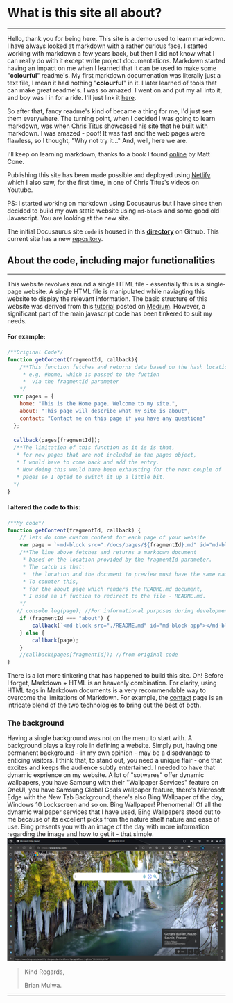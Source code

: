 # What is this site all about?

***
Hello, thank you for being here. This site is a demo used to learn markdown. I have always looked at markdown with a rather curious face. I started working with markdown a few years back, but then I did not know what I can really do with it except write project documentations. Markdown started having an impact on me when I learned that it can be used to make some "**colourful**" readme's. My first markdown documenation was literally just a text file, I mean it had nothing "**colourful**" in it. I later learned of tools that can make great readme's. I was so amazed. I went on and put my all into it, and boy was I in for a ride. I'll just link it [here](https://github.com/HorizonsMW/HorizonsMW.github.io/blob/main/README.md).

So after that, fancy readme's kind of became a thing for me, I'd just see them everywhere. The turning point, when I decided I was going to learn markdown, was when [Chris Titus](https://christitus.com/) showcased his site that he built with markdown. I was amazed - poof! It was fast and the web pages were flawless, so I thought, "Why not try it..." And, well, here we are.

I'll keep on learning markdown, thanks to a book I found [online](https://www.markdownguide.org/book) by Matt Cone. 

Publishing this site has been made possible and deployed using [Netlify](https://app.netlify.com/) which I also saw, for the first time, in one of Chris Titus's videos on Youtube.

PS: I started working on markdown using Docusaurus but I have since then decided to build my own static website using `md-block` and some good old Javascript. You are looking at the new site. 

The initial Docusaurus site `code` is housed in this **[directory](https://github.com/HorizonsMW/docusaurus-base/tree/main/my-website)** on Github. This current site has a new [repository](https://github.com/HorizonsMW/markdown-site.git).

## About the code, including major functionalities
***
This website revolves around a single HTML file - essentially this is a single-page website. A single HTML file is manipulated while naviagting this website to display the relevant information. The basic structure of this website was derived from this [tutorial](https://itnext.io/build-a-single-page-web-app-javascript-and-the-dom-90c99b08f8a9) posted on [Medium](https://medium.com/). However, a significant part of the main javascript code has been tinkered to suit my needs.
#### For example:
```js
/**Original Code*/
function getContent(fragmentId, callback){
    /**This function fetches and returns data based on the hash location,
     * e.g, #home, which is passed to the fuction
     *  via the fragmentId parameter
    */
  var pages = {
    home: "This is the Home page. Welcome to my site.",
    about: "This page will describe what my site is about",
    contact: "Contact me on this page if you have any questions"
  };

  callback(pages[fragmentId]); 
  /**The limitation of this function as it is is that, 
   * for new pages that are not included in the pages object,
   * I would have to come back and add the entry. 
   * Now doing this would have been exhausting for the next couple of 
   * pages so I opted to switch it up a little bit.
  */
}
```
#### I altered the code to this: 
```js
/**My code*/
function getContent(fragmentId, callback) {
    // lets do some custom content for each page of your website
    var page = `<md-block src="./docs/pages/${fragmentId}.md" id="md-block-app"></md-block>`;
    /**The line above fetches and returns a markdown document 
     * based on the location provided by the fragmentId parameter.
     * The catch is that:
     *  the location and the document to preview must have the same name. 
     * To counter this,
     * for the about page which renders the README.md document, 
     * I used an if fuction to redirect to the file - README.md.
    */
   // console.log(page); //For informational purposes during development
    if (fragmentId === "about") {
        callback(`<md-block src="./README.md" id="md-block-app"></md-block>`);
    } else {
        callback(page);
    }
    //callback(pages[fragmentId]); //from original code
}

```

There is a lot more tinkering that has happened to build this site. Oh! Before I forget, Markdown + HTML is an heavenly combination. For clarity, using HTML tags in Markdown documents is a very recommendable way to overcome the limitations of Markdown. For example, the [contact](#contact) page is an intricate blend of the two technologies to bring out the best of both. 

### The background
Having a single background was not on the menu to start with. A background plays a key role in defining a website. Simply put, having one permanent background - in my own opinion - may be a disadvanage to enticing visitors. I think that, to stand out, you need a unique flair - one that excites and keeps the audience subtly entertained. I needed to have that dynamic exprience on my website. A lot of "sotwares" offer dynamic wallpapers, you have Samsung with their "Wallpaper Services" feature on OneUI, you have Samsung Global Goals wallpaper feature, there's Microsoft Edge with the New Tab Background, there's also Bing Wallpaper of the day, Windows 10 Lockscreen and so on. Bing Wallpaper! Phenomenal! Of all the dynamic wallpaper services that I have used, Bing Wallpapers stood out to me because of its excellent picks from the nature shelf nature and ease of use. Bing presents you with an image of the day with more information regarding the image and how to get it - that simple.
<img class="bing" src="./assets/img/bing.png" alt="bing">

>Kind Regards,
>
>Brian Mulwa.

***
